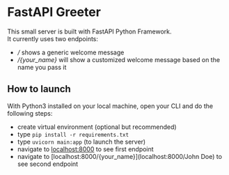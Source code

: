 # FastAPI Greeter
This small server is built with FastAPI Python Framework.\
It currently uses two endpoints:
- */* shows a generic welcome message
- */{your_name}* will show a customized welcome message based on the name you pass it

## How to launch
With Python3 installed on your local machine, open your CLI and do the following steps:
- create virtual environment (optional but recommended)
- type `pip install -r requirements.txt`
- type `uvicorn main:app`  (to launch the server)
- navigate to [localhost:8000](localhost:8000) to see first endpoint
- navigate to [localhost:8000/{your_name}](localhost:8000/John Doe) to see second endpoint